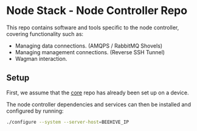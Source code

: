 <!--
waggle_topic=/node_controller/introduction
-->

# Node Stack - Node Controller Repo

This repo contains software and tools specific to the node controller, covering functionality such as:

* Managing data connections. (AMQPS / RabbitMQ Shovels)
* Managing management connections. (Reverse SSH Tunnel)
* Wagman interaction.

## Setup

First, we assume that the [core](https://github.com/waggle-sensor/core) repo has already been set up on a device.

The node controller dependencies and services can then be installed and configured by running:

```sh
./configure --system --server-host=BEEHIVE_IP
```
